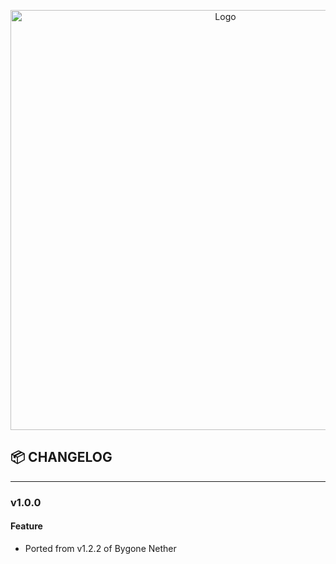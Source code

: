 <p align="center"><img src="https://imgur.com/P34jg97.png" alt="Logo" width="672"></p>

## 📦 CHANGELOG
<hr/>

### v1.0.0
#### Feature
* Ported from v1.2.2 of Bygone Nether